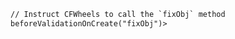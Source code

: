 ```coldfusion
// Instruct CFWheels to call the `fixObj` method
beforeValidationOnCreate("fixObj")>
```
